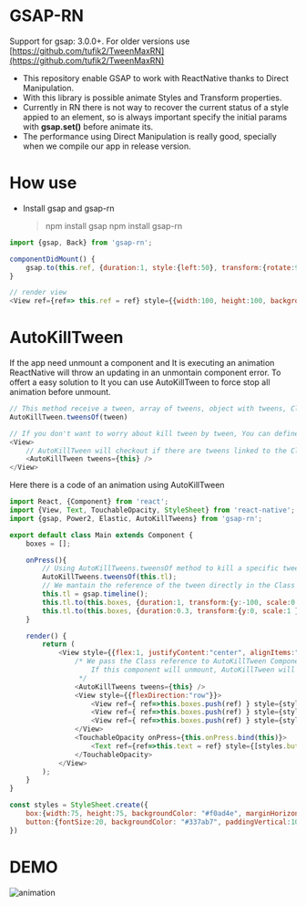 
# GSAP-RN
Support for gsap: 3.0.0+. For older versions use [https://github.com/tufik2/TweenMaxRN](https://github.com/tufik2/TweenMaxRN)
- This repository enable GSAP to work with ReactNative thanks to Direct Manipulation.
- With this library is possible animate Styles and Transform properties.
- Currently in RN there is not way to recover the current status of a style appied to an element, so is always important specify the initial params with **gsap.set()** before animate its.
- The performance using Direct Manipulation is really good, specially when we compile our app in release version.

# How use
- Install gsap and gsap-rn
	> npm install gsap
	> npm install gsap-rn

```javascript
import {gsap, Back} from 'gsap-rn';

componentDidMount() {  
    gsap.to(this.ref, {duration:1, style:{left:50}, transform:{rotate:90, scale:0.5}, ease:Back.easeInOut});  
}

// render view
<View ref={ref=> this.ref = ref} style={{width:100, height:100, backgroundColor:"#F00"}}></View>
```

# AutoKillTween
If the app need unmount a component and It is executing an animation ReactNative will throw an updating in an unmontain component error. To offert a easy solution to It you can use AutoKillTween to force stop all animation before unmount.

```javascript
// This method receive a tween, array of tweens, object with tweens, Class reference that contain all tweens references   
AutoKillTween.tweensOf(tween)

// If you don't want to worry about kill tween by tween, You can define AutoKillTween also like component and It will stop all animation automatically before unmount the component.
<View>
	// AutoKillTween will checkout if there are tweens linked to the Class and stop its.
	<AutoKillTween tweens={this} />  
</View>
```

Here there is a code of an animation using AutoKillTween

```javascript
import React, {Component} from 'react';
import {View, Text, TouchableOpacity, StyleSheet} from 'react-native';
import {gsap, Power2, Elastic, AutoKillTweens} from 'gsap-rn';

export default class Main extends Component {
    boxes = [];

    onPress(){
		// Using AutoKillTweens.tweensOf method to kill a specific tween
		AutoKillTweens.tweensOf(this.tl);
		// We mantain the reference of the tween directly in the Class
        this.tl = gsap.timeline();
        this.tl.to(this.boxes, {duration:1, transform:{y:-100, scale:0.8}, ease:Power2.easeInOut, stagger: {amount: 0.3}});
        this.tl.to(this.boxes, {duration:0.3, transform:{y:0, scale:1 }, ease:Elastic.easeOut, stagger: {amount: 0.3}});
    }

    render() {
        return (
			<View style={{flex:1, justifyContent:"center", alignItems:"center"}}>
				/* We pass the Class reference to AutoKillTween Componet. 
					If this component will unmount, AutoKillTween will end all tween references directy linked to the Class.
				 */
                <AutoKillTweens tweens={this} />
                <View style={{flexDirection:"row"}}>
                    <View ref={ ref=>this.boxes.push(ref) } style={styles.box} />
                    <View ref={ ref=>this.boxes.push(ref) } style={styles.box} />
                    <View ref={ ref=>this.boxes.push(ref) } style={styles.box} />
                </View>
                <TouchableOpacity onPress={this.onPress.bind(this)}>
                    <Text ref={ref=>this.text = ref} style={[styles.button, {marginTop: 30}]} >Touch Me</Text>
                </TouchableOpacity>
            </View>
        );
    }
}

const styles = StyleSheet.create({
    box:{width:75, height:75, backgroundColor: "#f0ad4e", marginHorizontal:5},
    button:{fontSize:20, backgroundColor: "#337ab7", paddingVertical:10, paddingHorizontal:20, color:"#FFF", borderRadius:5}
})
```

# DEMO
![animation](http://int-server-one.info/cloudbit/tweenmaxRN.gif)
